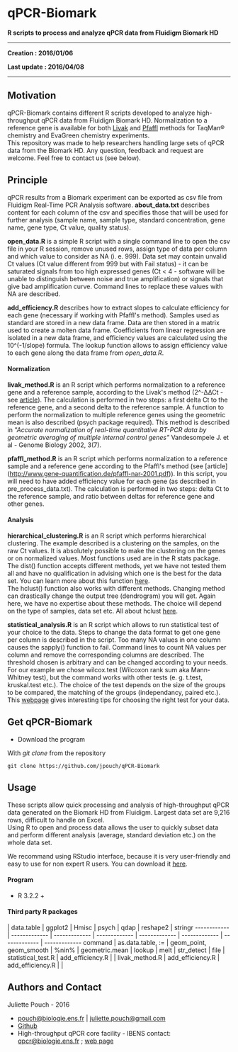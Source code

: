 # qPCR-Biomark
**R scripts to process and analyze qPCR data from Fluidigm Biomark HD**

---

**Creation : 2016/01/06**

**Last update : 2016/04/08**

---

## Motivation

qPCR-Biomark contains different R scripts developed to analyze high-throughput qPCR data from Fluidigm Biomark HD.
Normalization to a reference gene is available for both [Livak](http://www.gene-quantification.de/livak-2001.pdf) and [Pfaffl](http://www.gene-quantification.de/pfaffl-nar-2001.pdf) methods for TaqMan® chemistry and EvaGreen chemistry experiments.  
This repository was made to help researchers handling large sets of qPCR data from the Biomark HD. Any question, feedback and request are welcome. Feel free to contact us (see below).


## Principle

qPCR results from a Biomark experiment can be exported as csv file from Fluidigm Real-Time PCR Analysis software.
**about_data.txt** describes content for each column of the csv and specifies those that will be used for further analysis (sample name, sample type, standard concentration, gene name, gene type, Ct value, quality status).

**open_data.R** is a simple R script with a single command line to open the csv file in your R session, remove unused rows, assign type of data per column and which value to consider as NA (i. e. 999).
Data set may contain unvalid Ct values (Ct value different from 999 but with Fail status) - it can be saturated signals from too high expressed genes (Ct < 4 - software will be unable to distinguish between noise and true amplification) or signals that give bad amplification curve.
Command lines to replace these values with NA are described.

**add_efficiency.R** describes how to extract slopes to calculate efficiency for each gene (necessary if working with Pfaffl's method).
Samples used as standard are stored in a new data frame. Data are then stored in a matrix used to create a molten data frame. Coefficients from linear regression are isolated in a new data frame, and efficiency values are calculated using the 10^(-1/slope) formula. The lookup function allows to assign efficiency value to each gene along the data frame from *open_data.R*.

#### Normalization

**livak_method.R** is an R script which performs normalization to a reference gene and a reference sample, according to the Livak's method (2^-∆∆Ct - see [article](http://www.gene-quantification.de/livak-2001.pdf)). The calculation is performed in two steps: a first delta Ct to the reference gene, and a second delta to the reference sample.
A function to perform the normalization to multiple reference genes using the geometric mean is also described (psych package required). This method is described in *"Accurate normalization of real-time quantitative RT-PCR data by geometric averaging of multiple internal control genes"* Vandesompele J. et al - Genome Biology 2002, 3(7).

**pfaffl_method.R** is an R script which performs normalization to a reference sample and a reference gene according to the Pfaffl's method (see [article] (http://www.gene-quantification.de/pfaffl-nar-2001.pdf)). In this script, you will need to have added efficiency value for each gene (as described in pre_process_data.txt). The calculation is performed in two steps: delta Ct to the reference sample, and ratio between deltas for reference gene and other genes.

#### Analysis

**hierarchical_clustering.R** is an R script which performs hierarchical clustering. The example described is a clustering on the samples, on the raw Ct values. It is absolutely possible to make the clustering on the genes or on normalized values.
Most functions used are in the R stats package.  
The dist() function accepts different methods, yet we have not tested them all and have no qualification in advising which one is the best for the data set. You can learn more about this function [here](https://stat.ethz.ch/R-manual/R-devel/library/stats/html/dist.html).  
The hclust() function also works with different methods. Changing method can drastically change the output tree (dendrogram) you will get. Again here, we have no expertise about these methods. The choice will depend on the type of samples, data set etc. All about hclust [here](https://stat.ethz.ch/R-manual/R-devel/library/stats/html/hclust.html).

**statistical_analysis.R** is an R script which allows to run statistical test of your choice to the data.
Steps to change the data format to get one gene per column is described in the script.
Too many NA values in one column causes the sapply() function to fail. Command lines to count NA values per column and remove the corresponding columns are described. The threshold chosen is arbitrary and can be changed according to your needs.
For our example we chose wilcox.test (Wilcoxon rank sum aka Mann-Whitney test), but the command works with other tests (e. g. t.test, kruskal.test etc.). The choice of the test depends on the size of the groups to be compared, the matching of the groups (independancy, paired etc.). This [webpage](http://www.biostathandbook.com/testchoice.html) gives interesting tips for choosing the right test for your data.

## Get qPCR-Biomark

* Download the program

With *git clone* from the repository
 
```	git clone https://github.com/jpouch/qPCR-Biomark ```


## Usage

These scripts allow quick processing and analysis of high-throughput qPCR data generated on the Biomark HD from Fluidigm.
Largest data set are 9,216 rows, difficult to handle on Excel.  
Using R to open and process data allows the user to quickly subset data and perform different analysis (average, standard deviation etc.) on the whole data set.

We recommand using RStudio interface, because it is very user-friendly and easy to use for non expert R users.
You can download it [here](https://www.rstudio.com/products/rstudio/download/).

#### Program

* R 3.2.2 +

#### Third party R packages

 | data.table | ggplot2 | Hmisc | psych | qdap | reshape2 | stringr
------------ | ------------- | ------------- | ------------- | ------------- | ------------- | ------------- | -------------
command | as.data.table, := | geom_point, geom_smooth | %nin% | geometric.mean | lookup | melt | str_detect |
file | statistical_test.R | add_efficiency.R |  | livak_method.R | add_efficiency.R | add_efficiency.R | |

## Authors and Contact

Juliette Pouch - 2016
* <pouch@biologie.ens.fr> | <juliette.pouch@gmail.com>
* [Github](https://github.com/jpouch)
* High-throughput qPCR core facility - IBENS contact: <qpcr@biologie.ens.fr> ; [web page](http://www.ibens.ens.fr/spip.php?rubrique46)
